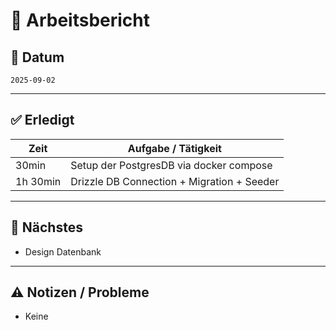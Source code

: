 # 📝 Arbeitsbericht

## 📅 Datum
`2025-09-02`

---

## ✅ Erledigt
| Zeit | Aufgabe / Tätigkeit |
|------|--------------------|
| 30min | Setup der PostgresDB via docker compose |
| 1h 30min | Drizzle DB Connection + Migration + Seeder |

---

## 🚧 Nächstes
- Design Datenbank

---

## ⚠️ Notizen / Probleme
- Keine
